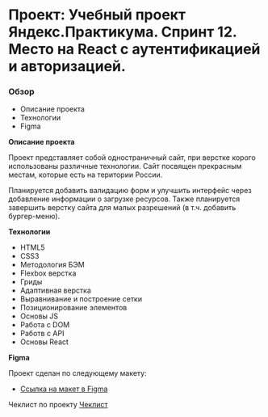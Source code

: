 # Проект: Учебный проект Яндекс.Практикума. Спринт 12. Место на React с аутентификацией и авторизацией.
### Обзор
* Описание проекта
* Технологии
* Figma

**Описание проекта**

Проект представляет собой одностраничный сайт, при верстке корого использованы различные технологии.
Сайт посвящен прекрасным местам, которые есть на територии России.

Планируется добавить валидацию форм и улучшить интерфейс через добавление информации о загрузке ресурсов.  Также планируется завершить верстку сайта для малых разрешений (в т.ч. добавить бургер-меню).

**Технологии**

* HTML5
* CSS3
* Методология БЭМ
* Flexbox верстка
* Гриды
* Адаптивная верстка
* Выравнивание и построение сетки
* Позиционирование элементов
* Основы JS
* Работа с DOM
* Работв с API
* Основы React


**Figma**

Проект сделан по следующему макету:

* [Ссылка на макет в Figma](https://www.figma.com/file/5H3gsn5lIGPwzBPby9jAOo/JavaScript.-Sprint-12?node-id=4453%3A181)

Чеклист по проекту [Чеклист](https://code.s3.yandex.net/web-developer/checklists-pdf/new-program/checklist-12.pdf)



